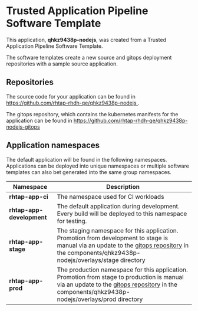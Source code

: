 # Trusted Application Pipeline Software Template

This application, **qhkz9438p-nodejs**, was created from a Trusted Application Pipeline Software Template.

The software templates create a new source and gitops deployment repositories with a sample source application. 

## Repositories

The source code for your application can be found in [https://github.com/rhtap-rhdh-qe/qhkz9438p-nodejs ](https://github.com/rhtap-rhdh-qe/qhkz9438p-nodejs ).
 
The gitops repository, which contains the kubernetes manifests for the application can be found in 
[https://github.com/rhtap-rhdh-qe/qhkz9438p-nodejs-gitops ](https://github.com/rhtap-rhdh-qe/qhkz9438p-nodejs-gitops ) 

## Application namespaces 

The default application will be found in the following namespaces. Applications can be deployed into unique namespaces or multiple software templates can also bet generated into the same group namespaces.  

|  Namespace   |  Description   |  
| -------- | -------- |
| **rhtap-app-ci** | The namespace used for CI workloads |
| **rhtap-app-development** | The default application during development. Every build will be deployed to this namespace for testing. |
| **rhtap-app-stage** | The staging namespace for this application. Promotion from development to stage is manual via an update to the [gitops repository](https://github.com/rhtap-rhdh-qe/qhkz9438p-nodejs-gitops ) in the components/qhkz9438p-nodejs/overlays/stage directory |
| **rhtap-app-prod** | The production namespace for this application. Promotion from stage to production is manual via an update to the [gitops repository](https://github.com/rhtap-rhdh-qe/qhkz9438p-nodejs-gitops ) in the components/qhkz9438p-nodejs/overlays/prod directory |